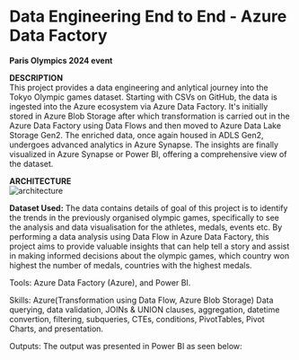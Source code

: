 # Data Engineering End to End - Azure Data Factory

<B>Paris Olympics 2024 event</B>

<B>DESCRIPTION</B><BR>
This project provides a data engineering and anlytical journey into the Tokyo Olympic games dataset. Starting with CSVs on GitHub, the data is ingested into the Azure ecosystem via Azure Data Factory. It's initially stored in Azure Blob Storage after which transformation is carried out in the Azure Data Factory using Data Flows and then moved to Azure Data Lake Storage Gen2. The enriched data, once again housed in ADLS Gen2, undergoes advanced analytics in Azure Synapse. The insights are finally visualized in Azure Synapse or Power BI, offering a comprehensive view of the dataset.

<B>ARCHITECTURE</B><BR>
![architecture](https://github.com/user-attachments/assets/09cd50f0-3d03-4b16-ba03-720eadf3c56e)

<b>Dataset Used:</b> The data contains details of  goal of this project is to identify the trends in the previously organised olympic games, specifically to see the analysis and data visualisation for the athletes, medals, events etc.  By performing a data analysis using Data Flow in Azure Data Factory, this project aims to provide valuable insights that can help tell a story and assist in making informed decisions about the olympic games, which country won highest the number of medals, countries with the highest medals.

Tools: Azure Data Factory (Azure), and Power BI.

Skills: Azure(Transformation using Data Flow, Azure Blob Storage) Data querying, data validation, JOINs & UNION clauses, aggregation, datetime convertion, filtering, subqueries, CTEs, conditions, PivotTables, Pivot Charts, and presentation.


Outputs:
The output was presented in Power BI as seen below: 

